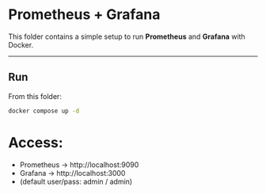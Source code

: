 # Prometheus + Grafana

This folder contains a simple setup to run **Prometheus** and **Grafana** with Docker.

---

## Run

From this folder:

```bash
docker compose up -d
```

# Access:

- Prometheus → http://localhost:9090
- Grafana → http://localhost:3000
- (default user/pass: admin / admin)